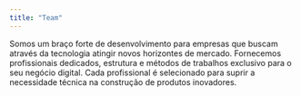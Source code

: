 ```yaml
---
title: "Team"
---
```

Somos um braço forte de desenvolvimento para empresas que buscam através da tecnologia atingir novos horizontes de mercado. Fornecemos profissionais dedicados, estrutura e métodos de trabalhos exclusivo para o seu negócio digital. Cada profissional é selecionado para suprir a necessidade técnica na construção de produtos inovadores.